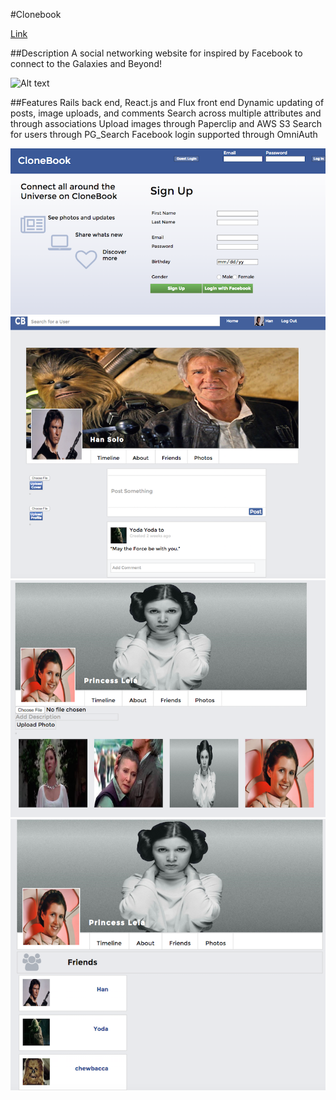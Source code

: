 #Clonebook

[Link](http://clonebook.tech)

##Description
A social networking website for inspired by Facebook to connect to the Galaxies and Beyond!

![Alt text](./images/img2.png)

##Features
Rails back end, React.js and Flux front end
Dynamic updating of posts, image uploads, and comments
Search across multiple attributes and through associations
Upload images through Paperclip and AWS S3
Search for users through PG_Search
Facebook login supported through OmniAuth


![Alt text](./app/assets/images/img1.png)
![Alt text](./app/assets/images/img2.png)
![Alt text](./app/assets/images/img4.png)
![Alt text](./app/assets/images/img3.png)
